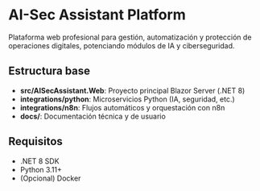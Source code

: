 # AI-Sec Assistant Platform

Plataforma web profesional para gestión, automatización y protección de operaciones digitales, potenciando módulos de IA y ciberseguridad.

## Estructura base

- **src/AISecAssistant.Web**: Proyecto principal Blazor Server (.NET 8)
- **integrations/python**: Microservicios Python (IA, seguridad, etc.)
- **integrations/n8n**: Flujos automáticos y orquestación con n8n
- **docs/**: Documentación técnica y de usuario

## Requisitos

- .NET 8 SDK
- Python 3.11+
- (Opcional) Docker

